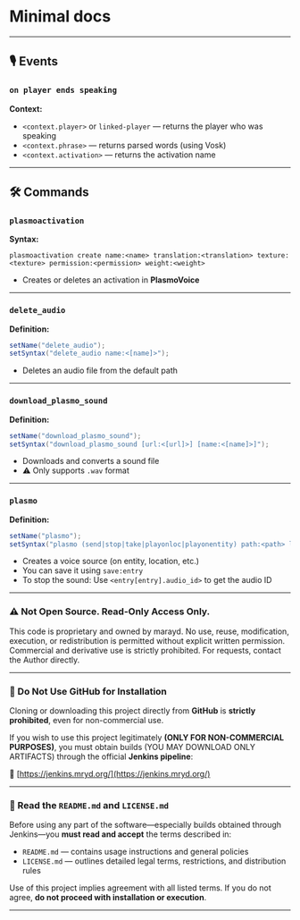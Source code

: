 # Minimal docs

---

## 🎙️ Events

### `on player ends speaking`

**Context:**

* `<context.player>` or `linked-player` — returns the player who was speaking
* `<context.phrase>` — returns parsed words (using Vosk)
* `<context.activation>` — returns the activation name

---

## 🛠️ Commands

### `plasmoactivation`

**Syntax:**

```plaintext
plasmoactivation create name:<name> translation:<translation> texture:<texture> permission:<permission> weight:<weight>
```

* Creates or deletes an activation in **PlasmoVoice**

---

### `delete_audio`

**Definition:**

```java
setName("delete_audio");
setSyntax("delete_audio name:<[name]>");
```

* Deletes an audio file from the default path

---

### `download_plasmo_sound`

**Definition:**

```java
setName("download_plasmo_sound");
setSyntax("download_plasmo_sound [url:<[url]>] [name:<[name]>]");
```

* Downloads and converts a sound file
* ⚠️ Only supports `.wav` format

---

### `plasmo`

**Definition:**

```java
setName("plasmo");
setSyntax("plasmo (send|stop|take|playonloc|playonentity) path:<path> location:<loc> distance:<distance> [id:<id>]");
```

* Creates a voice source (on entity, location, etc.)
* You can save it using `save:entry`
* To stop the sound:
  Use `<entry[entry].audio_id>` to get the audio ID

---

### ⚠️ Not Open Source. Read-Only Access Only.
This code is proprietary and owned by marayd. No use, reuse, modification, execution, or redistribution is permitted without explicit written permission.
Commercial and derivative use is strictly prohibited.
For requests, contact the Author directly.

---

### 🚫 Do Not Use GitHub for Installation

Cloning or downloading this project directly from **GitHub** is **strictly prohibited**, even for non-commercial use.

If you wish to use this project legitimately **(ONLY FOR NON-COMMERCIAL PURPOSES)**, you must obtain builds (YOU MAY DOWNLOAD ONLY ARTIFACTS) through the official **Jenkins pipeline**:

🔗 [https://jenkins.mryd.org/](https://jenkins.mryd.org/)

---

### 📄 Read the `README.md` and `LICENSE.md`

Before using any part of the software—especially builds obtained through Jenkins—you **must read and accept** the terms described in:

* `README.md` — contains usage instructions and general policies
* `LICENSE.md` — outlines detailed legal terms, restrictions, and distribution rules

Use of this project implies agreement with all listed terms. If you do not agree, **do not proceed with installation or execution**.

---
